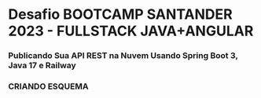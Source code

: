 # Desafio BOOTCAMP SANTANDER 2023 - FULLSTACK JAVA+ANGULAR

### Publicando Sua API REST na Nuvem Usando Spring Boot 3, Java 17 e Railway

### CRIANDO ESQUEMA
